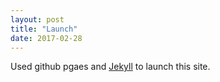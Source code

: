 ```yaml
---
layout: post
title: "Launch"
date: 2017-02-28
---
```


Used github pgaes and [Jekyll](http://jekyllrb.com) to launch this site.
